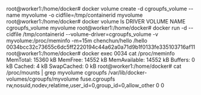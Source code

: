 root@worker1:/home/docker# docker volume create -d cgroupfs_volume --name myvolume -o cidfile=/tmp/containerid
myvolume
root@worker1:/home/docker# docker volume ls
DRIVER              VOLUME NAME
cgroupfs_volume     myvolume
root@worker1:/home/docker# docker run -d --cidfile /tmp/containerid --volume-driver=cgroupfs_volume -v myvolume:/proc/meminfo -m=15m chenchun/hello /hello
0034bcc32c73655c6dc5ff2220194c44a62a0a71d9b1f0133fe335103716af11
root@worker1:/home/docker# docker exec 0034 cat /proc/meminfo
MemTotal:       15360 kB
MemFree:        14552 kB
MemAvailable:   14552 kB
Buffers:        0 kB
Cached:         4 kB
SwapCached:     0 kB
root@worker1:/home/docker# cat /proc/mounts | grep myvolume
cgroupfs /var/lib/docker-volumes/cgroupfs/myvolume fuse.cgroupfs rw,nosuid,nodev,relatime,user_id=0,group_id=0,allow_other 0 0